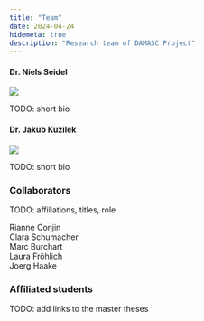 ```yaml
---
title: "Team"
date: 2024-04-24
hidemeta: true
description: "Research team of DAMASC Project"
---
```


#### Dr. Niels Seidel
![](../niels-seidel.jpg)

TODO: short bio

#### Dr. Jakub Kuzilek 
![](../jakub-kuzilek.jpg)

TODO: short bio

### Collaborators
TODO: affiliations, titles, role

Rianne Conjin \
Clara Schumacher \
Marc Burchart \
Laura Fröhlich \
Joerg Haake

### Affiliated students

TODO: add links to the master theses